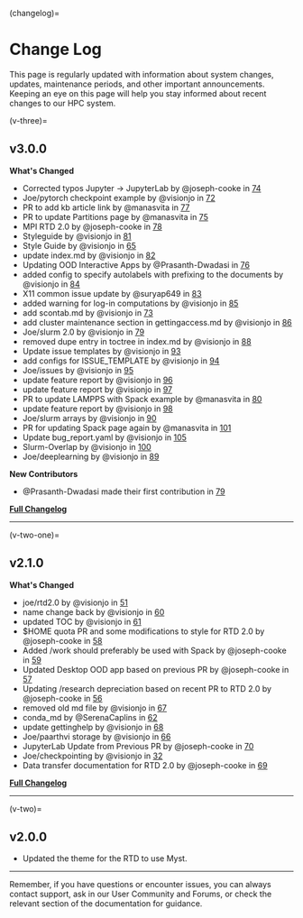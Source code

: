 (changelog)=
# Change Log

This page is regularly updated with information about system changes, updates, maintenance periods, and other important announcements. Keeping an eye on this page will help you stay informed about recent changes to our HPC system.

(v-three)=
## v3.0.0

**What's Changed**

* Corrected typos Jupyter -> JupyterLab by @joseph-cooke in [74](https://github.com/northeastern-rc/rc-public-documentation/pull/74)
* Joe/pytorch checkpoint example by @visionjo in [72](https://github.com/northeastern-rc/rc-public-documentation/pull/72)
* PR to add kb article link by @manasvita in [77](https://github.com/northeastern-rc/rc-public-documentation/pull/77)
* PR to update Partitions page by @manasvita in [75](https://github.com/northeastern-rc/rc-public-documentation/pull/75)
* MPI RTD 2.0 by @joseph-cooke in [78](https://github.com/northeastern-rc/rc-public-documentation/pull/78)
* Styleguide by @visionjo in [81](https://github.com/northeastern-rc/rc-public-documentation/pull/81)
* Style Guide  by @visionjo in [65](https://github.com/northeastern-rc/rc-public-documentation/pull/65)
* update index.md by @visionjo in [82](https://github.com/northeastern-rc/rc-public-documentation/pull/82)
* Updating OOD Interactive Apps by @Prasanth-Dwadasi in [76](https://github.com/northeastern-rc/rc-public-documentation/pull/76)
* added config to specify autolabels with prefixing to the documents by @visionjo in [84](https://github.com/northeastern-rc/rc-public-documentation/pull/84)
* X11 common issue update by @suryap649 in [83](https://github.com/northeastern-rc/rc-public-documentation/pull/83)
* added warning for log-in computations by @visionjo in [85](https://github.com/northeastern-rc/rc-public-documentation/pull/85)
* add scontab.md by @visionjo in [73](https://github.com/northeastern-rc/rc-public-documentation/pull/73)
* add cluster maintenance section in gettingaccess.md by @visionjo in [86](https://github.com/northeastern-rc/rc-public-documentation/pull/86)
* Joe/slurm 2.0 by @visionjo in [79](https://github.com/northeastern-rc/rc-public-documentation/pull/79)
* removed dupe entry in toctree in index.md by @visionjo in [88](https://github.com/northeastern-rc/rc-public-documentation/pull/88)
* Update issue templates by @visionjo in [93](https://github.com/northeastern-rc/rc-public-documentation/pull/93)
* add configs for ISSUE_TEMPLATE by @visionjo in [94](https://github.com/northeastern-rc/rc-public-documentation/pull/94)
* Joe/issues by @visionjo in [95](https://github.com/northeastern-rc/rc-public-documentation/pull/95)
* update feature report by @visionjo in [96](https://github.com/northeastern-rc/rc-public-documentation/pull/96)
* update feature report by @visionjo in [97](https://github.com/northeastern-rc/rc-public-documentation/pull/97)
* PR to update LAMPPS with Spack example by @manasvita in [80](https://github.com/northeastern-rc/rc-public-documentation/pull/80)
* update feature report by @visionjo in [98](https://github.com/northeastern-rc/rc-public-documentation/pull/98)
* Joe/slurm arrays by @visionjo in [90](https://github.com/northeastern-rc/rc-public-documentation/pull/90)
* PR for updating Spack page again by @manasvita in [101](https://github.com/northeastern-rc/rc-public-documentation/pull/101)
* Update bug_report.yaml by @visionjo in [105](https://github.com/northeastern-rc/rc-public-documentation/pull/105)
* Slurm-Overlap by @visionjo in [100](https://github.com/northeastern-rc/rc-public-documentation/pull/100)
* Joe/deeplearning by @visionjo in [89](https://github.com/northeastern-rc/rc-public-documentation/pull/89)

**New Contributors**

* @Prasanth-Dwadasi made their first contribution in [79](https://github.com/northeastern-rc/rc-public-documentation/pull/76)

[**Full Changelog**](https://github.com/northeastern-rc/rc-public-documentation/compare/2.1.0...3.0.0)

---

(v-two-one)=
## v2.1.0


**What's Changed**

* joe/rtd2.0 by @visionjo in [51](https://github.com/northeastern-rc/rc-public-documentation/pull/51)
* name change back by @visionjo in [60](https://github.com/northeastern-rc/rc-public-documentation/pull/60)
* updated TOC by @visionjo in [61](https://github.com/northeastern-rc/rc-public-documentation/pull/61)
* $HOME quota PR and some modifications to style for RTD 2.0 by @joseph-cooke in [58](https://github.com/northeastern-rc/rc-public-documentation/pull/58)
* Added /work should preferably be used with Spack by @joseph-cooke in [59](https://github.com/northeastern-rc/rc-public-documentation/pull/59)
* Updated Desktop OOD app based on previous PR by @joseph-cooke in [57](https://github.com/northeastern-rc/rc-public-documentation/pull/57)
* Updating /research depreciation based on recent PR to RTD 2.0 by @joseph-cooke in [56](https://github.com/northeastern-rc/rc-public-documentation/pull/56)
* removed old md file by @visionjo in [67](https://github.com/northeastern-rc/rc-public-documentation/pull/67)
* conda_md by @SerenaCaplins in [62](https://github.com/northeastern-rc/rc-public-documentation/pull/62)
* update gettinghelp by @visionjo in [68](https://github.com/northeastern-rc/rc-public-documentation/pull/68)
* Joe/paarthvi storage by @visionjo in [66](https://github.com/northeastern-rc/rc-public-documentation/pull/66)
* JupyterLab Update from Previous PR by @joseph-cooke in [70](https://github.com/northeastern-rc/rc-public-documentation/pull/70)
* Joe/checkpointing by @visionjo in [32](https://github.com/northeastern-rc/rc-public-documentation/pull/32)
* Data transfer documentation for RTD 2.0 by @joseph-cooke in [69](https://github.com/northeastern-rc/rc-public-documentation/pull/69)

[**Full Changelog**](https://github.com/northeastern-rc/rc-public-documentation/compare/2.0.0...2.1.0)

---

(v-two)=
## v2.0.0

- Updated the theme for the RTD to use Myst.
---
Remember, if you have questions or encounter issues, you can always contact support, ask in our User Community and Forums, or check the relevant section of the documentation for guidance.
